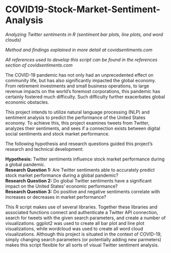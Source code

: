 # COVID19-Stock-Market-Sentiment-Analysis

<em>Analyzing Twitter sentiments in R (sentiment bar plots, line plots, and word clouds)</em>

<em>Method and findings explained in more detail at covidsentiments.com</em>

<em>All references used to develop this script can be found in the references section of covidsentiments.com</em>

The COVID-19 pandemic has not only had an unprecedented effect on community life, but has also significantly impacted the global economy. From retirement investments and small business operations, to large revenue impacts on the world’s foremost corporations, this pandemic has certainly fostered much difficulty. Such difficulty further exacerbates global economic obstacles.

This project intends to utilize natural language processing (NLP) and sentiment analysis to predict the performance of the United States economy. To achieve this, this project examines tweets from Twitter, analyzes their sentiments, and sees if a connection exists between digital social sentiments and stock market performance.

The following hypothesis and research questions guided this project’s research and technical development:

**Hypothesis:** Twitter sentiments influence stock market performance during a global pandemic.  
**Research Question 1:** Are Twitter sentiments able to accurately predict stock market performance during a global pandemic?  
**Research Question 2:** Do global Twitter sentiments have a significant impact on the United States’ economic performance?  
**Research Question 3:** Do positive and negative sentiments correlate with increases or decreases in market performance?

This R script makes use of several libraries. Together these libraries and associated functions connect and authenticate a Twitter API connection, search for tweets with the given search parameters, and create a number of visualizations. ggplot2 was used to create all bar plot and line plot visualizations, while wordcloud was used to create all word cloud visualizations. Although this project is situated in the context of COVID-19, simply changing search parameters (or potentially adding new parmeters) makes this script flexible for all sorts of visual Twitter sentiment analysis.

 

